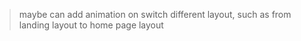 > maybe can add animation on switch different layout, such as from landing layout to home page layout